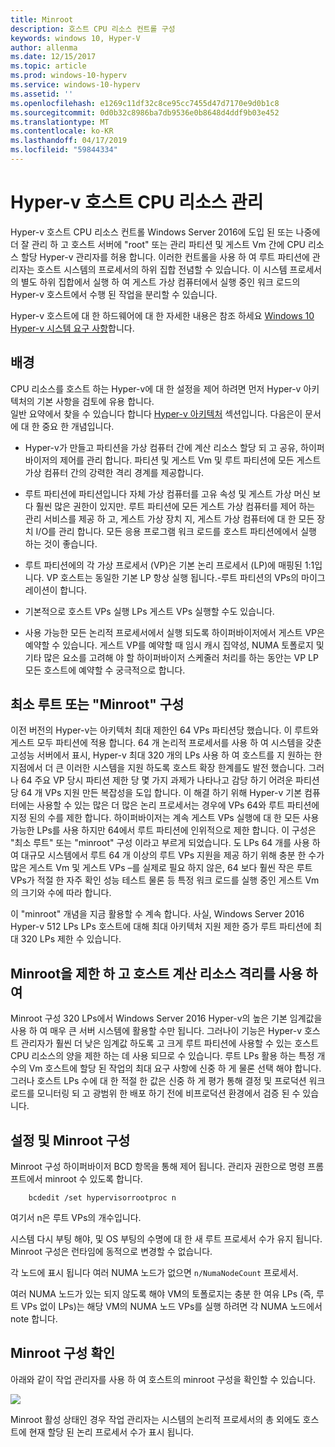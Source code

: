 ```yaml
---
title: Minroot
description: 호스트 CPU 리소스 컨트롤 구성
keywords: windows 10, Hyper-V
author: allenma
ms.date: 12/15/2017
ms.topic: article
ms.prod: windows-10-hyperv
ms.service: windows-10-hyperv
ms.assetid: ''
ms.openlocfilehash: e1269c11df32c8ce95cc7455d47d7170e9d0b1c8
ms.sourcegitcommit: 0d0b32c8986ba7db9536e0b8648d4ddf9b03e452
ms.translationtype: MT
ms.contentlocale: ko-KR
ms.lasthandoff: 04/17/2019
ms.locfileid: "59844334"
---
```

# <a name="hyper-v-host-cpu-resource-management"></a>Hyper-v 호스트 CPU 리소스 관리

Hyper-v 호스트 CPU 리소스 컨트롤 Windows Server 2016에 도입 된 또는 나중에 더 잘 관리 하 고 호스트 서버에 "root" 또는 관리 파티션 및 게스트 Vm 간에 CPU 리소스 할당 Hyper-v 관리자를 허용 합니다. 이러한 컨트롤을 사용 하 여 루트 파티션에 관리자는 호스트 시스템의 프로세서의 하위 집합 전념할 수 있습니다. 이 시스템 프로세서의 별도 하위 집합에서 실행 하 여 게스트 가상 컴퓨터에서 실행 중인 워크 로드의 Hyper-v 호스트에서 수행 된 작업을 분리할 수 있습니다.

Hyper-v 호스트에 대 한 하드웨어에 대 한 자세한 내용은 참조 하세요 [Windows 10 Hyper-v 시스템 요구 사항](https://docs.microsoft.com/virtualization/hyper-v-on-windows/reference/hyper-v-requirements)합니다.

## <a name="background"></a>배경

CPU 리소스를 호스트 하는 Hyper-v에 대 한 설정을 제어 하려면 먼저 Hyper-v 아키텍처의 기본 사항을 검토에 유용 합니다.  
일반 요약에서 찾을 수 있습니다 합니다 [Hyper-v 아키텍처](https://docs.microsoft.com/windows-server/administration/performance-tuning/role/hyper-v-server/architecture) 섹션입니다.
다음은이 문서에 대 한 중요 한 개념입니다.

* Hyper-v가 만들고 파티션을 가상 컴퓨터 간에 계산 리소스 할당 되 고 공유, 하이퍼바이저의 제어를 관리 합니다.  파티션 및 게스트 Vm 및 루트 파티션에 모든 게스트 가상 컴퓨터 간의 강력한 격리 경계를 제공합니다.

* 루트 파티션에 파티션입니다 자체 가상 컴퓨터를 고유 속성 및 게스트 가상 머신 보다 훨씬 많은 권한이 있지만.  루트 파티션에 모든 게스트 가상 컴퓨터를 제어 하는 관리 서비스를 제공 하 고, 게스트 가상 장치 지, 게스트 가상 컴퓨터에 대 한 모든 장치 I/O를 관리 합니다.  모든 응용 프로그램 워크 로드를 호스트 파티션에에서 실행 하는 것이 좋습니다.

* 루트 파티션에의 각 가상 프로세서 (VP)은 기본 논리 프로세서 (LP)에 매핑된 1:1입니다.  VP 호스트는 동일한 기본 LP 항상 실행 됩니다.-루트 파티션의 VPs의 마이그레이션이 합니다.  

* 기본적으로 호스트 VPs 실행 LPs 게스트 VPs 실행할 수도 있습니다.

* 사용 가능한 모든 논리적 프로세서에서 실행 되도록 하이퍼바이저에서 게스트 VP은 예약할 수 있습니다.  게스트 VP를 예약할 때 임시 캐시 집약성, NUMA 토폴로지 및 기타 많은 요소를 고려해 야 할 하이퍼바이저 스케줄러 처리를 하는 동안는 VP LP 모든 호스트에 예약할 수 궁극적으로 합니다.

## <a name="the-minimum-root-or-minroot-configuration"></a>최소 루트 또는 "Minroot" 구성

이전 버전의 Hyper-v는 아키텍처 최대 제한인 64 VPs 파티션당 했습니다.  이 루트와 게스트 모두 파티션에 적용 합니다.  64 개 논리적 프로세서를 사용 하 여 시스템을 갖춘 고성능 서버에서 표시, Hyper-v 최대 320 개의 LPs 사용 하 여 호스트를 지 원하는 한 지점에서 더 큰 이러한 시스템을 지원 하도록 호스트 확장 한계를도 발전 했습니다.  그러나 64 주요 VP 당시 파티션 제한 당 몇 가지 과제가 나타나고 감당 하기 어려운 파티션당 64 개 VPs 지원 만든 복잡성을 도입 합니다.  이 해결 하기 위해 Hyper-v 기본 컴퓨터에는 사용할 수 있는 많은 더 많은 논리 프로세서는 경우에 VPs 64와 루트 파티션에 지정 된의 수를 제한 합니다.  하이퍼바이저는 계속 게스트 VPs 실행에 대 한 모든 사용 가능한 LPs를 사용 하지만 64에서 루트 파티션에 인위적으로 제한 합니다.  이 구성은 "최소 루트" 또는 "minroot" 구성 이라고 부르게 되었습니다.  도 LPs 64 개를 사용 하 여 대규모 시스템에서 루트 64 개 이상의 루트 VPs 지원을 제공 하기 위해 충분 한 수가 많은 게스트 Vm 및 게스트 VPs –를 실제로 필요 하지 않은, 64 보다 훨씬 작은 루트 VPs가 적절 한 자주 확인 성능 테스트 물론 등 특정 워크 로드를 실행 중인 게스트 Vm의 크기와 수에 따라 합니다.

이 "minroot" 개념을 지금 활용할 수 계속 합니다.  사실, Windows Server 2016 Hyper-v 512 LPs LPs 호스트에 대해 최대 아키텍처 지원 제한 증가 루트 파티션에 최대 320 LPs 제한 수 있습니다.

## <a name="using-minroot-to-constrain-and-isolate-host-compute-resources"></a>Minroot을 제한 하 고 호스트 계산 리소스 격리를 사용 하 여
Minroot 구성 320 LPs에서 Windows Server 2016 Hyper-v의 높은 기본 임계값을 사용 하 여 매우 큰 서버 시스템에 활용할 수만 됩니다.  그러나이 기능은 Hyper-v 호스트 관리자가 훨씬 더 낮은 임계값 하도록 고 크게 루트 파티션에 사용할 수 있는 호스트 CPU 리소스의 양을 제한 하는 데 사용 되므로 수 있습니다.  루트 LPs 활용 하는 특정 개수의 Vm 호스트에 할당 된 작업의 최대 요구 사항에 신중 하 게 물론 선택 해야 합니다.  그러나 호스트 LPs 수에 대 한 적절 한 값은 신중 하 게 평가 통해 결정 및 프로덕션 워크 로드를 모니터링 되 고 광범위 한 배포 하기 전에 비프로덕션 환경에서 검증 된 수 있습니다.

## <a name="enabling-and-configuring-minroot"></a>설정 및 Minroot 구성

Minroot 구성 하이퍼바이저 BCD 항목을 통해 제어 됩니다. 관리자 권한으로 명령 프롬프트에서 minroot 수 있도록 합니다.

```
    bcdedit /set hypervisorrootproc n
```
여기서 n은 루트 VPs의 개수입니다. 

시스템 다시 부팅 해야, 및 OS 부팅의 수명에 대 한 새 루트 프로세서 수가 유지 됩니다.  Minroot 구성은 런타임에 동적으로 변경할 수 없습니다.

각 노드에 표시 됩니다 여러 NUMA 노드가 없으면 `n/NumaNodeCount` 프로세서.

여러 NUMA 노드가 있는 되지 않도록 해야 VM의 토폴로지는 충분 한 여유 LPs (즉, 루트 VPs 없이 LPs)는 해당 VM의 NUMA 노드 VPs를 실행 하려면 각 NUMA 노드에서 note 합니다.

## <a name="verifying-the-minroot-configuration"></a>Minroot 구성 확인

아래와 같이 작업 관리자를 사용 하 여 호스트의 minroot 구성을 확인할 수 있습니다.

![](./media/minroot-taskman.png)

Minroot 활성 상태인 경우 작업 관리자는 시스템의 논리적 프로세서의 총 외에도 호스트에 현재 할당 된 논리 프로세서 수가 표시 됩니다.
 
